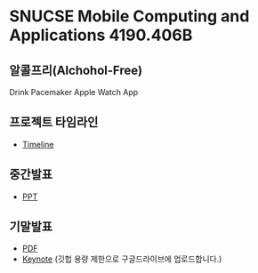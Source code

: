 # SNUCSE Mobile Computing and Applications 4190.406B

## 알콜프리(Alchohol-Free)
Drink Pacemaker Apple Watch App

## 프로젝트 타임라인

- [Timeline](https://docs.google.com/spreadsheets/d/1-nixWbUdIth87XqqokI5Tt2dVovY3ZpisrPmgRJnLas/edit?usp=sharing)

## 중간발표
- [PPT](https://github.com/gajagajago/alcohol-free/blob/main/midterm_proposal.pptx)

## 기말발표
- [PDF](https://github.com/gajagajago/alcohol-free/blob/main/%E1%84%86%E1%85%A9%E1%84%87%E1%85%A1%E1%84%8B%E1%85%B5%E1%86%AF%20%E1%84%8F%E1%85%A5%E1%86%B7%E1%84%91%E1%85%B2%E1%84%90%E1%85%B5%E1%86%BC%E1%84%80%E1%85%AA%20%E1%84%8B%E1%85%B3%E1%86%BC%E1%84%8B%E1%85%AD%E1%86%BC%20%E1%84%8E%E1%85%AC%E1%84%8C%E1%85%A9%E1%86%BC%E1%84%87%E1%85%A1%E1%86%AF%E1%84%91%E1%85%AD.pdf)
- [Keynote](https://drive.google.com/drive/folders/161MS-jXg7KTSHpaYqqTGTrm3wMOoRUTQ?usp=sharing) (깃헙 용량 제한으로 구글드라이브에 업로드합니다.)
